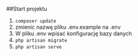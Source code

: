 ##Start projektu
1. `composer update`  
2. zmienic nazwę pliku .env.example na .env  
3. W pliku .env wpisać konfigurację bazy danych  
4. `php artisan migrate`  
5. `php artisan serve`


